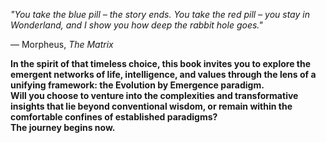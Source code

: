 <div class="epigraph">

*"You take the blue pill – the story ends. You take the red pill – you
stay in Wonderland, and I show you how deep the rabbit hole goes."*

— Morpheus, *The Matrix*

</div>

<div class="center">

**In the spirit of that timeless choice, this book invites you to
explore the emergent networks of life, intelligence, and values through
the lens of a unifying framework: the Evolution by Emergence paradigm.  
Will you choose to venture into the complexities and transformative
insights that lie beyond conventional wisdom, or remain within the
comfortable confines of established paradigms?  
The journey begins now.**

</div>
